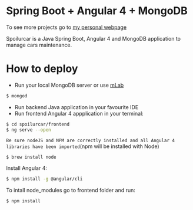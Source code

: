 # Spring Boot + Angular 4 + MongoDB 

To see more projects go to [my personal webpage](http://sergiomartin.dynu.com)

Spoilurcar is a Java Spring Boot, Angular 4 and MongoDB application to manage cars maintenance.

# How to deploy

  - Run your local MongoDB server or use [mLab](https://mlab.com/)
```sh
$ mongod
```
  - Run backend Java application in your favourite IDE
  - Run frontend Angular 4 appplication in your terminal:
```sh
$ cd spoilurcar/frontend
$ ng serve --open
```
`Be sure nodeJS and NPM are correctly installed and all Angular 4 libraries have been imported`(npm will be installed with Node)

```sh
$ brew install node
```
Install Angular 4:
```sh
$ npm install -g @angular/cli
```

To intall node_modules go to frontend folder and run:
```sh
$ npm install
```
